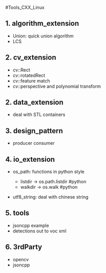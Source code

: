 #Tools_CXX_Linux


## 1. algorithm_extension
- Union: quick union algorithm
- LCS

## 2. cv_extension
- cv::Rect
- cv::rotatedRect
- cv::feature match
- cv::perspective and polynomial transform

## 2. data_extension
- deal with STL containers

## 3. design_pattern
- producer consumer

## 4. io_extension
- os_path: functions in python style
  - listdir -> os.path.listdir #python
  - walkdir -> os.walk #python

- utf8_string: deal with chinese string

## 5. tools
- jsoncpp example
- detections out to voc xml

## 6. 3rdParty
- opencv
- jsoncpp

